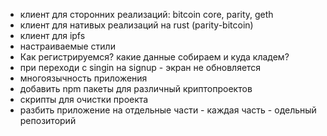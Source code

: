 - клиент для сторонних реализаций: bitcoin core, parity, geth
- клиент для нативых реализаций на rust (parity-bitcoin)
- клиент для ipfs
- настраиваемые стили
- Как регистрируемся? какие данные собираем и куда кладем?
- при переходи с singin на signup - экран не обновляется
- многоязычность приложения
- добавить npm пакеты для различный криптопроектов
- скрипты для очистки проекта
- разбить приложение на отдельные части - каждая часть - одельный репозиторий